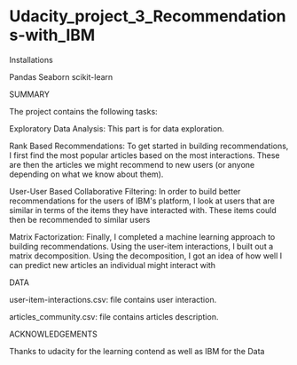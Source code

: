 # Udacity_project_3_Recommendations-with_IBM

Installations

Pandas
Seaborn
scikit-learn

SUMMARY

The project contains the following tasks:

Exploratory Data Analysis: This part is for data exploration.

Rank Based Recommendations: To get started in building recommendations, I first find the most popular articles based on the most interactions. These are then the articles we might recommend to new users (or anyone depending on what we know about them).

User-User Based Collaborative Filtering: In order to build better recommendations for the users of IBM's platform, I look at users that are similar in terms of the items they have interacted with. These items could then be recommended to similar users

Matrix Factorization: Finally, I completed a machine learning approach to building recommendations. Using the user-item interactions, I built out a matrix decomposition. Using the decomposition, I got an idea of how well I can predict new articles an individual might interact with 

DATA

user-item-interactions.csv: file contains user interaction.

articles_community.csv: file contains articles description.


ACKNOWLEDGEMENTS

Thanks to udacity for the learning contend as well as IBM for the Data
